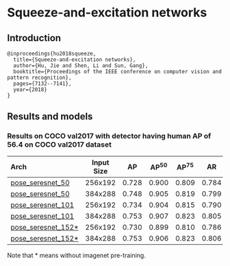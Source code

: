 # Squeeze-and-excitation networks

## Introduction
```
@inproceedings{hu2018squeeze,
  title={Squeeze-and-excitation networks},
  author={Hu, Jie and Shen, Li and Sun, Gang},
  booktitle={Proceedings of the IEEE conference on computer vision and pattern recognition},
  pages={7132--7141},
  year={2018}
}
```

## Results and models

### Results on COCO val2017 with detector having human AP of 56.4 on COCO val2017 dataset

| Arch | Input Size | AP | AP<sup>50</sup> | AP<sup>75</sup> | AR | AR<sup>50</sup> | ckpt | log |
| :----------------- | :-----------: | :------: | :------: | :------: | :------: | :------: |:------: |:------: |
| [pose_seresnet_50](/configs/top_down/seresnet/coco/seresnet50_coco_256x192.py)  | 256x192 | 0.728 | 0.900 | 0.809 | 0.784 | 0.940 | [ckpt](https://openmmlab.oss-accelerate.aliyuncs.com/mmpose/top_down/seresnet/seresnet50_coco_256x192-25058b66_20200727.pth) | [log](https://openmmlab.oss-accelerate.aliyuncs.com/mmpose/top_down/seresnet/seresnet50_coco_256x192_20200727.log.json) |
| [pose_seresnet_50](/configs/top_down/seresnet/coco/seresnet50_coco_384x288.py)  | 384x288 | 0.748 | 0.905 | 0.819 | 0.799 | 0.941 | [ckpt](https://openmmlab.oss-accelerate.aliyuncs.com/mmpose/top_down/seresnet/seresnet50_coco_384x288-bc0b7680_20200727.pth) | [log](https://openmmlab.oss-accelerate.aliyuncs.com/mmpose/top_down/seresnet/seresnet50_coco_384x288_20200727.log.json) |
| [pose_seresnet_101](/configs/top_down/seresnet/coco/seresnet101_coco_256x192.py) | 256x192 | 0.734 | 0.904 | 0.815 | 0.790 | 0.942 | [ckpt](https://openmmlab.oss-accelerate.aliyuncs.com/mmpose/top_down/seresnet/seresnet101_coco_256x192-83f29c4d_20200727.pth) | [log](https://openmmlab.oss-accelerate.aliyuncs.com/mmpose/top_down/seresnet/seresnet101_coco_256x192_20200727.log.json) |
| [pose_seresnet_101](/configs/top_down/seresnet/coco/seresnet101_coco_384x288.py) | 384x288 | 0.753 | 0.907 | 0.823 | 0.805 | 0.943 | [ckpt](https://openmmlab.oss-accelerate.aliyuncs.com/mmpose/top_down/seresnet/seresnet101_coco_384x288-48de1709_20200727.pth) | [log](https://openmmlab.oss-accelerate.aliyuncs.com/mmpose/top_down/seresnet/seresnet101_coco_384x288_20200727.log.json) |
| [pose_seresnet_152*](/configs/top_down/seresnet/coco/seresnet152_coco_256x192.py) | 256x192 | 0.730 | 0.899 | 0.810 | 0.786 | 0.940 | [ckpt](https://openmmlab.oss-accelerate.aliyuncs.com/mmpose/top_down/seresnet/seresnet152_coco_256x192-1c628d79_20200727.pth) | [log](https://openmmlab.oss-accelerate.aliyuncs.com/mmpose/top_down/seresnet/seresnet152_coco_256x192_20200727.log.json) |
| [pose_seresnet_152*](/configs/top_down/seresnet/coco/seresnet152_coco_384x288.py) | 384x288 | 0.753 | 0.906 | 0.823 | 0.806 | 0.945 | [ckpt](https://openmmlab.oss-accelerate.aliyuncs.com/mmpose/top_down/seresnet/seresnet152_coco_384x288-58b23ee8_20200727.pth) | [log](https://openmmlab.oss-accelerate.aliyuncs.com/mmpose/top_down/seresnet/seresnet152_coco_384x288_20200727.log.json) |

Note that * means without imagenet pre-training.
